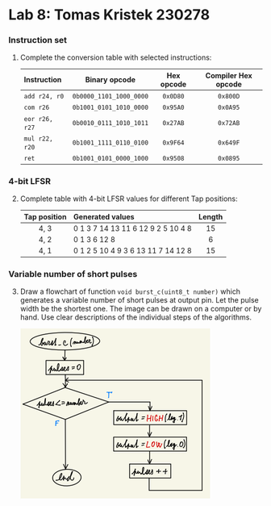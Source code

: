 # Lab 8: Tomas Kristek 230278

### Instruction set

1. Complete the conversion table with selected instructions:

   | **Instruction** | **Binary opcode** | **Hex opcode** | **Compiler Hex opcode** |
   | :-- | :-: | :-: | :-: |
   | `add r24, r0` | `0b0000_1101_1000_0000` | `0x0D80` | `0x800D` |
   | `com r26` | `0b1001_0101_1010_0000` | `0x95A0` | `0x0A95` |
   | `eor r26, r27` | `0b0010_0111_1010_1011` | `0x27AB` | `0x72AB` |
   | `mul r22, r20` | `0b1001_1111_0110_0100` | `0x9F64` | `0x649F` |
   | `ret` | `0b1001_0101_0000_1000` | `0x9508` | `0x0895` |

### 4-bit LFSR

2. Complete table with 4-bit LFSR values for different Tap positions:

   | **Tap position** | **Generated values** | **Length** |
   | :-: | :-- | :-: |
   | 4, 3 | 0 1 3 7 14 13 11 6 12 9 2 5 10 4 8 | 15 |
   | 4, 2 | 0 1 3 6 12 8 | 6 |
   | 4, 1 | 0 1 2 5 10 4 9 3 6 13 11 7 14 12 8 | 15 |

### Variable number of short pulses

3. Draw a flowchart of function `void burst_c(uint8_t number)` which generates a variable number of short pulses at output pin. Let the pulse width be the shortest one. The image can be drawn on a computer or by hand. Use clear descriptions of the individual steps of the algorithms.

   ![Flowchart](Images/Flowchart.PNG)
